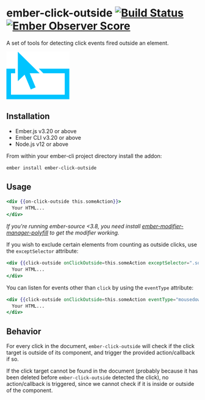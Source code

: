 # ember-click-outside [![Build Status](https://travis-ci.org/zeppelin/ember-click-outside.svg)](https://travis-ci.org/zeppelin/ember-click-outside) [![Ember Observer Score](http://emberobserver.com/badges/ember-click-outside.svg)](http://emberobserver.com/addons/ember-click-outside)

A set of tools for detecting click events fired outside an element.

![click outside logo](click-outside-logo.png)

## Installation

* Ember.js v3.20 or above
* Ember CLI v3.20 or above
* Node.js v12 or above

From within your ember-cli project directory install the addon:
```bash
ember install ember-click-outside
```

## Usage

```hbs
<div {{on-click-outside this.someAction}}>
  Your HTML...
</div>
```

*If you're running ember-source <3.8, you need install [ember-modifier-manager-polyfill](https://github.com/rwjblue/ember-modifier-manager-polyfill) to get the modifier working.*


If you wish to exclude certain elements from counting as outside clicks, use
the `exceptSelector` attribute:

```hbs
<div {{click-outside onClickOutside=this.someAction exceptSelector=".some-selector"}}>
  Your HTML...
</div>
```

You can listen for events other than `click` by using the `eventType` attribute:

```hbs
<div {{click-outside onClickOutside=this.someAction eventType="mousedown"}}>
  Your HTML...
</div>
```

## Behavior

For every click in the document, `ember-click-outside` will check if the click target is outside of its component, and trigger the provided action/callback if so.

If the click target cannot be found in the document (probably because it has been deleted before `ember-click-outside` detected the click), no action/callback is triggered, since we cannot check if it is inside or outside of the component.
